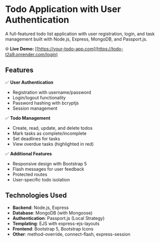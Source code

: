 # Todo Application with User Authentication

A full-featured todo list application with user registration, login, and task management built with Node.js, Express, MongoDB, and Passport.js.

🌐 **Live Demo:** [[https://your-todo-app.com](https://todo-t2a9.onrender.com/login) 

## Features

✅ **User Authentication**
- Registration with username/password
- Login/logout functionality
- Password hashing with bcryptjs
- Session management

✅ **Todo Management**
- Create, read, update, and delete todos
- Mark tasks as complete/incomplete
- Set deadlines for tasks
- View overdue tasks (highlighted in red)

✅ **Additional Features**
- Responsive design with Bootstrap 5
- Flash messages for user feedback
- Protected routes
- User-specific todo isolation

## Technologies Used

- **Backend**: Node.js, Express
- **Database**: MongoDB (with Mongoose)
- **Authentication**: Passport.js (Local Strategy)
- **Templating**: EJS with express-ejs-layouts
- **Frontend**: Bootstrap 5, Bootstrap Icons
- **Other**: method-override, connect-flash, express-session


